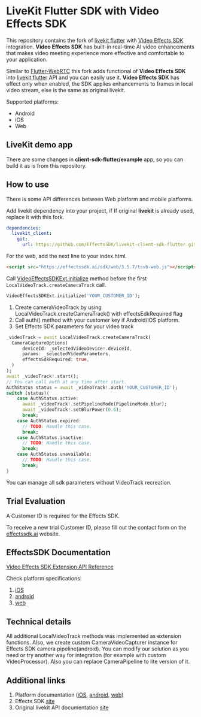 # LiveKit Flutter SDK with Video Effects SDK

This repository contains the fork of [livekit flutter](https://github.com/livekit/client-sdk-flutter) with [Video Effects SDK](https://effectssdk.ai) integration. **Video Effects SDK** has built-in real-time AI video enhancements that makes video meeting experience more effective and comfortable to your application.  
  
Similar to [Flutter-WebRTC](https://github.com/flutter-webrtc/flutter-webrtc) this fork adds functional of **Video Effects SDK** into [livekit flutter](https://github.com/livekit/client-sdk-flutter) API and you can easily use it. **Video Effects SDK** has effect only when enabled, the SDK applies enhancements to frames in local video stream, else is the same as original livekit.  
  
Supported platforms:  
* Android
* iOS
* Web

## LiveKit demo app

There are some changes in **client-sdk-flutter/example** app, so you can build it as is from this repository.

## How to use

There is some API differences between Web platform and mobile platforms.

Add livekit dependency into your project, if If original **livekit** is already used, replace it with this fork.
```yaml
dependencies:
  livekit_client:
    git:
      url: https://github.com/EffectsSDK/livekit-client-sdk-flutter.git
```

For the web, add the next line to your index.html.
```html
<script src="https://effectssdk.ai/sdk/web/3.5.7/tsvb-web.js"></script>
```
Call [VideoEffectsSDKExt.initialize](https://effectssdk.ai/sdk/livekit-flutter/livekit_client/VideoEffectsSDKExt/initialize.html) method before the first `LocalVideoTrack.createCameraTrack` call.
```dart
VideoEffectsSDKExt.initialize('YOUR_CUSTOMER_ID');
```

1. Create cameraVideoTrack by using LocalVideoTrack.createCameraTrack() with effectsEdkRequired flag
2. Call auth() method with your customer key if Android/iOS platform.
3. Set Effects SDK parameters for your video track

```dart
_videoTrack = await LocalVideoTrack.createCameraTrack(
  CameraCaptureOptions(
      deviceId: _selectedVideoDevice!.deviceId,
      params: _selectedVideoParameters,
      effectsSdkRequired: true,
  )
);
await _videoTrack!.start();
// You can call auth at any time after start.
AuthStatus status = await _videoTrack!.auth('YOUR_CUSTOMER_ID');
switch (status){
    case AuthStatus.active:
      await _videoTrack!.setPipelineMode(PipelineMode.blur);
      await _videoTrack!.setBlurPower(0.6);
      break;
    case AuthStatus.expired:
      // TODO: Handle this case.
      break;
    case AuthStatus.inactive:
      // TODO: Handle this case.
      break;
    case AuthStatus.unavailable:
      // TODO: Handle this case.
      break;
}

```

You can manage all sdk parameters without VideoTrack recreation.

## Trial Evaluation

A Customer ID is required for the Effects SDK.

To receive a new trial Customer ID, please fill out the contact form on the [effectssdk.ai](https://effectssdk.ai/request-trial) website.

## EffectsSDK Documentation

[Video Effects SDK Extension API Reference](https://effectssdk.ai/sdk/livekit-flutter/livekit_client/VideoEffectsSDKExt.html)  

Check platform specifications:
1. [iOS](https://github.com/EffectsSDK/swift-video-effects-sdk)
2. [android](https://github.com/EffectsSDK/android-integration-sample)
3. [web](https://github.com/EffectsSDK/video-effects-sdk-web)

## Technical details

All additional LocalVideoTrack methods was implemented as extension functions. Also,
we create custom CameraVideoCapturer instance for Effects SDK camera pipeline(android).
You can modify our solution as you need or try another way for integration (for example with custom VideoProcessor).
Also you can replace CameraPipeline to lite version of it.

## Additional links

1. Platform documentation ([iOS](https://effectssdk.ai/sdk/ios/documentation/tsvb), [android](https://github.com/EffectsSDK/android-integration-sample), [web](https://effectssdk.ai/sdk/web/docs/classes/tsvb.html))
2. Effects SDK [site](https://effectssdk.ai/)
3. Original livekit API documentation [site](https://docs.livekit.io/reference/client-sdk-flutter/)

